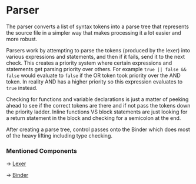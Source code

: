 # Parser

The parser converts a list of syntax tokens into a parse tree that represents the source file in a simpler way that
makes processing it a lot easier and more robust.

Parsers work by attempting to parse the tokens (produced by the lexer) into various expressions and statements, and then
if it fails, send it to the next check. This creates a priority system where certain expressions and statements get
parsing priority over others. For example `true || false && false` would evaluate to `false` if the OR token took
priority over the AND token. In reality AND has a higher priority so this expression evaluates to `true` instead.

Checking for functions and variable declarations is just a matter of peeking ahead to see if the correct tokens are
there and if not pass the tokens down the priority ladder. Inline functions VS block statements are just looking for a
return statement in the block and checking for a semicolon at the end.

After creating a parse tree, control passes onto the Binder which does most of the heavy lifting including type
checking.

### Mentioned Components

-> [Lexer](Lexer.md)

-> [Binder](Binder.md)
